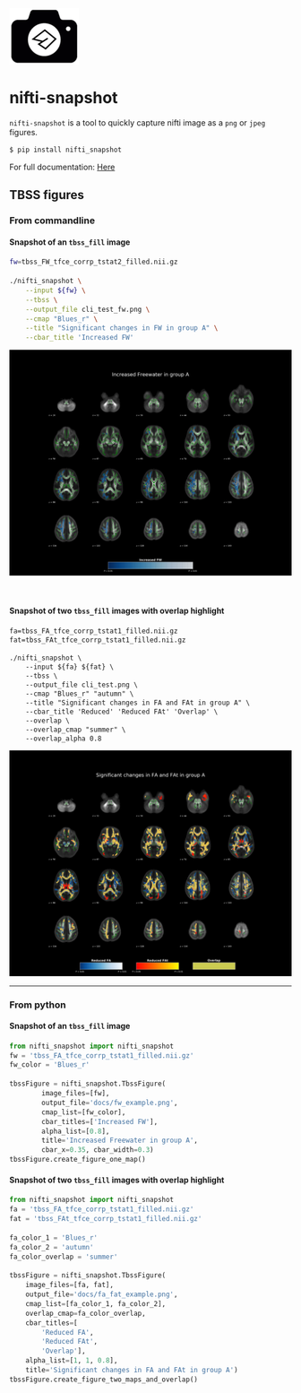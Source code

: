 ![icon](docs/icon_resize.png) 

# nifti-snapshot

`nifti-snapshot` is a tool to quickly capture nifti image as a `png` or
`jpeg` figures.


```sh
$ pip install nifti_snapshot
```

For full documentation: [Here](https://nifti-snapshot.readthedocs.io/en/latest/)


## TBSS figures

### From commandline

#### Snapshot of an `tbss_fill` image

```sh
fw=tbss_FW_tfce_corrp_tstat2_filled.nii.gz

./nifti_snapshot \
    --input ${fw} \
    --tbss \
    --output_file cli_test_fw.png \
    --cmap "Blues_r" \
    --title "Significant changes in FW in group A" \
    --cbar_title 'Increased FW' 
```

![output](docs/fw_example.png)


<br>

#### Snapshot of two `tbss_fill` images with overlap highlight

```shell
fa=tbss_FA_tfce_corrp_tstat1_filled.nii.gz
fat=tbss_FAt_tfce_corrp_tstat1_filled.nii.gz

./nifti_snapshot \
    --input ${fa} ${fat} \
    --tbss \
    --output_file cli_test.png \
    --cmap "Blues_r" "autumn" \
    --title "Significant changes in FA and FAt in group A" \
    --cbar_title 'Reduced' 'Reduced FAt' 'Overlap' \
    --overlap \
    --overlap_cmap "summer" \
    --overlap_alpha 0.8
```

![output](docs/fa_fat_example.png)



---


### From python

#### Snapshot of an `tbss_fill` image

```py
from nifti_snapshot import nifti_snapshot
fw = 'tbss_FA_tfce_corrp_tstat1_filled.nii.gz'
fw_color = 'Blues_r'

tbssFigure = nifti_snapshot.TbssFigure(
        image_files=[fw],
        output_file='docs/fw_example.png',
        cmap_list=[fw_color],
        cbar_titles=['Increased FW'],
        alpha_list=[0.8],
        title='Increased Freewater in group A',
        cbar_x=0.35, cbar_width=0.3)
tbssFigure.create_figure_one_map()
```

#### Snapshot of two `tbss_fill` images with overlap highlight

```py
from nifti_snapshot import nifti_snapshot
fa = 'tbss_FA_tfce_corrp_tstat1_filled.nii.gz'
fat = 'tbss_FAt_tfce_corrp_tstat1_filled.nii.gz'

fa_color_1 = 'Blues_r'
fa_color_2 = 'autumn'
fa_color_overlap = 'summer'

tbssFigure = nifti_snapshot.TbssFigure(
    image_files=[fa, fat],
    output_file='docs/fa_fat_example.png',
    cmap_list=[fa_color_1, fa_color_2],
    overlap_cmap=fa_color_overlap,
    cbar_titles=[
        'Reduced FA',
        'Reduced FAt',
        'Overlap'],
    alpha_list=[1, 1, 0.8],
    title='Significant changes in FA and FAt in group A')
tbssFigure.create_figure_two_maps_and_overlap()
```




